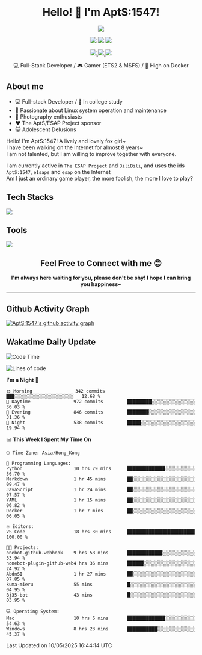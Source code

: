 <div align="center">
  <h1>Hello! 👋 I'm AptS:1547!</h1>
</div>

<div align="center">

  <p>
    <a href="https://github.com/AptS-1547">
      <img src="https://github-readme-stats.vercel.app/api?username=AptS-1547&show_icons=true&theme=transparent" />
    </a>
  </p>

  <p>
    <img src="https://komarev.com/ghpvc/?username=AptS-1547&color=blue&style=flat-square" />
    <img src="https://img.shields.io/github/followers/AptS-1547?style=flat-square" />
    <img src="https://img.shields.io/github/stars/AptS-1547?style=flat-square" />
  </p>

  <p>
  <a href="https://www.esaps.net/">
    <img src="https://img.shields.io/badge/website-4493f8?style=for-the-badge&logo=About.me&logoColor=white" />
  </a>
  <a href="https://wwwesaps.net/feed/">
    <img src="https://img.shields.io/badge/RSS-4493f8?style=for-the-badge&logo=rss&logoColor=white" />
  </a>
  <a href="mailto:apts-1547@esaps.net">
    <img src="https://img.shields.io/badge/Email-4493f8?style=for-the-badge&logo=gmail&logoColor=white" />
  </a>
 </p>

 💻 Full-Stack Developer / 🎮 Gamer (ETS2 & MSFS) / 🐋 High on Docker

</div>

## About me

- 💻 Full-stack Developer / 🏫 In college study
- 📶 Passionate about Linux system operation and maintenance
- 📸 Photography enthusiasts
- ❤ The AptS/ESAP Project sponsor
- 🐱 Adolescent Delusions

Hello! I'm AptS:1547! A lively and lovely fox girl~  
I have been walking on the Internet for almost 8 years~  
I am not talented, but I am willing to improve together with everyone.  

I am currently active in `The ESAP Project` and `BiliBili`, and uses the ids `AptS:1547`, `e1saps` and `esap` on the Internet  
Am I just an ordinary game player, the more foolish, the more I love to play?  

## Tech Stacks
<a href="https://skillicons.dev">
  <img src="https://skillicons.dev/icons?i=py,arduino,php,html,css,javascript,typescript,bash,java,kotlin,vue,go,nodejs,cpp,rust,tailwind" />
</a>
   
## Tools

<a href="https://skillicons.dev">
  <img src="https://skillicons.dev/icons?i=ae,pr,ps,au,blender,visualstudio,vscode,androidstudio,idea,anaconda,gradle,maven,npm,vite,yarn,cloudflare,docker,git,github,githubactions,jenkins,nginx,workers,wordpress,sentry,grafana,prometheus,postgres,mysql,mongodb,redis" />
</a>

<div align="center">
  <h2>Feel Free to Connect with me 😊</h2>
</div>

<div align="center">
  <strong>I'm always here waiting for you, please don't be shy! I hope I can bring you happiness~</strong>
</div>

----------------------

## Github Activity Graph

[![AptS:1547's github activity graph](https://github-readme-activity-graph.vercel.app/graph?username=AptS-1547&theme=react-dark)](https://github.com/AptS-1547)

## Wakatime Daily Update

<!--START_SECTION:waka-->
![Code Time](http://img.shields.io/badge/Code%20Time-481%20hrs%2046%20mins-blue)

![Lines of code](https://img.shields.io/badge/From%20Hello%20World%20I%27ve%20Written-570.2%20thousand%20lines%20of%20code-blue)

**I'm a Night 🦉** 

```text
🌞 Morning                342 commits         ███░░░░░░░░░░░░░░░░░░░░░░   12.68 % 
🌆 Daytime                972 commits         █████████░░░░░░░░░░░░░░░░   36.03 % 
🌃 Evening                846 commits         ████████░░░░░░░░░░░░░░░░░   31.36 % 
🌙 Night                  538 commits         █████░░░░░░░░░░░░░░░░░░░░   19.94 % 
```


📊 **This Week I Spent My Time On** 

```text
🕑︎ Time Zone: Asia/Hong_Kong

💬 Programming Languages: 
Python                   10 hrs 29 mins      ██████████████░░░░░░░░░░░   56.70 % 
Markdown                 1 hr 45 mins        ██░░░░░░░░░░░░░░░░░░░░░░░   09.47 % 
JavaScript               1 hr 24 mins        ██░░░░░░░░░░░░░░░░░░░░░░░   07.57 % 
YAML                     1 hr 15 mins        ██░░░░░░░░░░░░░░░░░░░░░░░   06.82 % 
Docker                   1 hr 7 mins         ██░░░░░░░░░░░░░░░░░░░░░░░   06.05 % 

🔥 Editors: 
VS Code                  18 hrs 30 mins      █████████████████████████   100.00 % 

🐱‍💻 Projects: 
onebot-github-webhook    9 hrs 58 mins       █████████████░░░░░░░░░░░░   53.94 % 
nonebot-plugin-github-web4 hrs 36 mins       ██████░░░░░░░░░░░░░░░░░░░   24.92 % 
AbdnSI                   1 hr 27 mins        ██░░░░░░░░░░░░░░░░░░░░░░░   07.85 % 
kuma-mieru               55 mins             █░░░░░░░░░░░░░░░░░░░░░░░░   04.95 % 
Bj35-bot                 43 mins             █░░░░░░░░░░░░░░░░░░░░░░░░   03.95 % 

💻 Operating System: 
Mac                      10 hrs 6 mins       ██████████████░░░░░░░░░░░   54.63 % 
Windows                  8 hrs 23 mins       ███████████░░░░░░░░░░░░░░   45.37 % 
```


 Last Updated on 10/05/2025 16:44:14 UTC
<!--END_SECTION:waka-->
